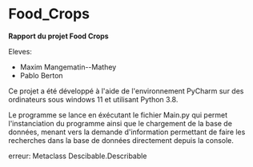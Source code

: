 # Food_Crops

**Rapport du projet Food Crops**


Eleves:
- Maxim Mangematin--Mathey
- Pablo Berton

Ce projet a été développé à l'aide de l'environnement PyCharm sur 
des ordinateurs sous windows 11 et utilisant Python 3.8.

Le programme se lance en éxécutant le fichier Main.py qui permet 
l'instanciation du programme ainsi que le chargement de la base de
données, menant vers la demande d'information permettant de faire les
recherches dans la base de données directement depuis la console.



erreur:
Metaclass
Descibable.Describable
